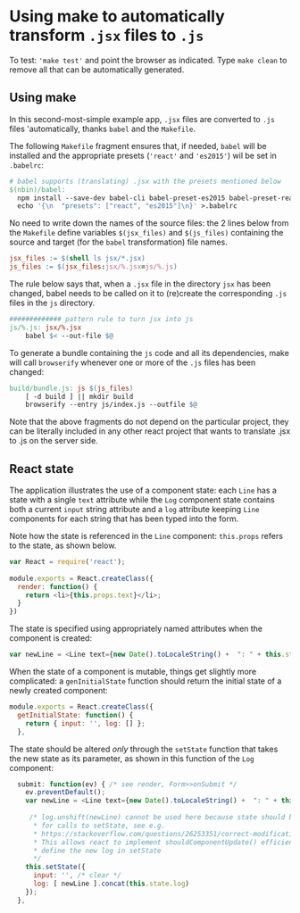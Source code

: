 # Using make to automatically transform `.jsx` files to `.js`

To test: `'make test'` and point the browser as indicated.
Type `make clean` to remove all that can be automatically generated.

## Using make

In this second-most-simple example app, `.jsx` files are converted to `.js` files 'automatically, thanks
`babel` and the `Makefile`.

The following `Makefile` fragment ensures that, if needed, `babel` will be installed and the
appropriate presets (`'react'` and `'es2015'`) wil be set in `.babelrc`:
``` makefile
# babel supports (translating) .jsx with the presets mentioned below
$(nbin)/babel:
  npm install --save-dev babel-cli babel-preset-es2015 babel-preset-react 
  echo '{\n  "presets": ["react", "es2015"]\n}' >.babelrc
```

No need to write down the names of the source files: the 2 lines below from the `Makefile` define
variables `$(jsx_files)` and `$(js_files)` containing the source and target (for the `babel`
transformation) file names.
``` makefile
jsx_files := $(shell ls jsx/*.jsx)
js_files := $(jsx_files:jsx/%.jsx=js/%.js)
```

The rule below says that, when a `.jsx` file in the directory `jsx` has been changed, babel needs to
be called on it to (re)create the corresponding `.js` files in the `js` directory.
``` makefile
############# pattern rule to turn jsx into js
js/%.js: jsx/%.jsx 
	babel $< --out-file $@
```

To generate a bundle containing the `js` code and all its dependencies, make will call `browserify`
whenever one or more of the `.js` files has been changed:
``` makefile
build/bundle.js: js $(js_files)
	[ -d build ] || mkdir build 
	browserify --entry js/index.js --outfile $@
```

Note that the above fragments do not depend on the particular project, they can be literally included in any
other react project that wants to translate .jsx to .js on the server side.

## React state

The application illustrates the use of a component state: each `Line` has a state with a single `text`
attribute while the `Log` component state contains both a current `input` string attribute and a `log`
attribute keeping `Line` components for each string that has been typed into the form.

Note how the state is referenced in the `Line` component: `this.props` refers to the state, as shown
below.
``` javascript
var React = require('react');
 
module.exports = React.createClass({
  render: function() {
    return <li>{this.props.text}</li>; 
  }
})
```

The state is specified using appropriately named attributes when the component is created:
``` javascript
var newLine = <Line text={new Date().toLocaleString() +  ": " + this.state.input} />;
```

When the state of a component is mutable, things get slightly more complicated: a `genInitialState`
function should return the initial state of a newly created component:
``` javascript
module.exports = React.createClass({
  getInitialState: function() {
    return { input: '', log: [] };
  },
```

The state should be altered *only* through the `setState` function that takes the new state as its
parameter, as shown in this function of the `Log` component:
``` javascript
  submit: function(ev) { /* see render, Form>>onSubmit */
    ev.preventDefault();
    var newLine = <Line text={new Date().toLocaleString() +  ": " + this.state.input} />;
 
     /* log.unshift(newLine) cannot be used here because state should be treated as immutable, except
      * for calls to setState, see e.g.
      * https://stackoverflow.com/questions/26253351/correct-modification-of-state-arrays-in-reactjs
      * This allows react to implement shouldComponentUpdate() efficiently. Thus we use concat to
      * define the new log in setState
      */
    this.setState({
      input: '', /* clear */
      log: [ newLine ].concat(this.state.log)
    });
  },
```

